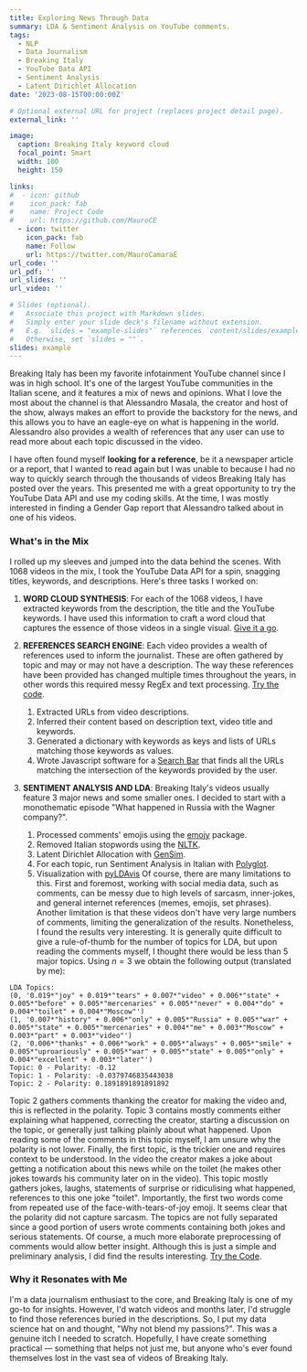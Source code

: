 ```yaml
---
title: Exploring News Through Data
summary: LDA & Sentiment Analysis on YouTube comments.
tags:
  - NLP
  - Data Journalism
  - Breaking Italy
  - YouTube Data API
  - Sentiment Analysis
  - Latent Dirichlet Allocation
date: '2023-08-15T00:00:00Z'

# Optional external URL for project (replaces project detail page).
external_link: ''

image:
  caption: Breaking Italy keyword cloud
  focal_point: Smart
  width: 100
  height: 150

links:
#  - icon: github
#    icon_pack: fab
#    name: Project Code
#    url: https://github.com/MauroCE
  - icon: twitter
    icon_pack: fab
    name: Follow
    url: https://twitter.com/MauroCamaraE
url_code: ''
url_pdf: ''
url_slides: ''
url_video: ''

# Slides (optional).
#   Associate this project with Markdown slides.
#   Simply enter your slide deck's filename without extension.
#   E.g. `slides = "example-slides"` references `content/slides/example-slides.md`.
#   Otherwise, set `slides = ""`.
slides: example
---
```


Breaking Italy has been my favorite infotainment YouTube channel since I was in high school. It's one of the largest YouTube communities in the Italian scene, and it features a mix of news and opinions. What I love the most about the channel is that Alessandro Masala, the creator and host of the show, always makes an effort to provide the backstory for the news, and this allows you to have an eagle-eye on what is happening in the world. Alessandro also provides a wealth of references that any user can use to read more about each topic discussed in the video.

I have often found myself **looking for a reference**, be it a newspaper article or a report, that I wanted to read again but I was unable to because I had no way to quickly search through the thousands of videos Breaking Italy has posted over the years. This presented me with a great opportunity to try the YouTube Data API and use my coding skills. At the time, I was mostly interested in finding a Gender Gap report that Alessandro talked about in one of his videos.


### What's in the Mix
I rolled up my sleeves and jumped into the data behind the scenes. With 1068 videos in the mix, I took the YouTube Data API for a spin, snagging titles, keywords, and descriptions. Here's three tasks I worked on:

1. **WORD CLOUD SYNTHESIS**: For each of the 1068 videos, I have extracted keywords from the description, the title and the YouTube keywords. I have used this information to craft a word cloud that captures the essence of those videos in a single visual. [Give it a go](https://colab.research.google.com/drive/16yfS7oRSjJbhcZGoKDyWco1rn2pBEiXu?usp=sharing).

2. **REFERENCES SEARCH ENGINE**: Each video provides a wealth of references used to inform the journalist. These are often gathered by topic and may or may not have a description. The way these references have been provided has changed multiple times throughout the years, in other words this required messy RegEx and text processing. [Try the code](https://colab.research.google.com/drive/1ldJPBgfyRRGr2QYfp8zg6Ar0PPefn3vr?usp=sharing).
    1. Extracted URLs from video descriptions.
    2. Inferred their content based on description text, video title and keywords. 
    3. Generated a dictionary with keywords as keys and lists of URLs matching those keywords as values.
    4. Wrote Javascript software for a [Search Bar](https://maurocamaraescudero.netlify.app/breaking_italy.html) that finds all the URLs matching the intersection of the keywords provided by the user.

3. **SENTIMENT ANALYSIS AND LDA**: Breaking Italy's videos usually feature 3 major news and some smaller ones. I decided to start with a monothematic episode "What happened in Russia with the Wagner company?". 
    1. Processed comments' emojis using the [emojy](https://pypi.org/project/emoji/) package.
    2. Removed Italian stopwords using the [NLTK](https://www.nltk.org/api/nltk.html).
    3. Latent Dirichlet Allocation with [GenSim](https://pypi.org/project/gensim/).
    4. For each topic, run Sentiment Analysis in Italian with [Polyglot](https://polyglot.readthedocs.io/en/latest/Sentiment.html).
    5. Visualization with [pyLDAvis](https://pypi.org/project/pyLDAvis/#:~:text=pyLDAvis%20is%20designed%20to%20help,an%20interactive%20web%2Dbased%20visualization)
  Of course, there are many limitations to this. First and foremost, working with social media data, such as comments, can be messy due to high levels of sarcasm, inner-jokes, and general internet references (memes, emojis, set phrases). Another limitation is that these videos don't have very large numbers of comments, limiting the generalization of the results. Nonetheless, I found the results very interesting. It is generally quite difficult to give a rule-of-thumb for the number of topics for LDA, but upon reading the comments myself, I thought there would be less than $5$ major topics. Using $n=3$ we obtain the following output (translated by me):
  ```
  LDA Topics:
  (0, '0.019*"joy" + 0.019*"tears" + 0.007*"video" + 0.006*"state" + 0.005*"before" + 0.005*"mercenaries" + 0.005*"never" + 0.004*"do" + 0.004*"toilet" + 0.004*"Moscow"')
  (1, '0.007*"history" + 0.006*"only" + 0.005*"Russia" + 0.005*"war" + 0.005*"state" + 0.005*"mercenaries" + 0.004*"me" + 0.003*"Moscow" + 0.003*"part" + 0.003*"video"')
  (2, '0.006*"thanks" + 0.006*"work" + 0.005*"always" + 0.005*"smile" + 0.005*"uproariously" + 0.005*"war" + 0.005*"state" + 0.005*"only" + 0.004*"excellent" + 0.003*"later"')
  Topic: 0 - Polarity: -0.12
  Topic: 1 - Polarity: -0.0379746835443038
  Topic: 2 - Polarity: 0.1891891891891892
  ```
  Topic 2 gathers comments thanking the creator for making the video and, this is reflected in the polarity. Topic 3 contains mostly comments either explaining what happened, correcting the creator, starting a discussion on the topic, or generally just talking plainly about what happened. Upon reading some of the comments in this topic myself, I am unsure why the polarity is not lower. Finally, the first topic, is the trickier one and requires context to be understood. In the video the creator makes a joke about getting a notification about this news while on the toilet (he makes other jokes towards his community later on in the video). This topic mostly gathers jokes, laughs, statements of surprise or ridiculising what happened, references to this one joke "toilet". Importantly, the first two words come from repeated use of the face-with-tears-of-joy emoji. It seems clear that the polarity did not capture sarcasm. The topics are not fully separated since a good portion of users wrote comments containing both jokes and serious statements. Of course, a much more elaborate preprocessing of comments would allow better insight. Although this is just a simple and preliminary analysis, I did find the results interesting. [Try the Code](https://colab.research.google.com/drive/12mlMV-mzG5mUzzXyTOMczoVfBW8NlLNm?usp=sharing).
  

### Why it Resonates with Me
I'm a data journalism enthusiast to the core, and Breaking Italy is one of my go-to for insights. However, I'd watch videos and months later, I'd struggle to find those references buried in the descriptions. So, I put my data science hat on and thought, "Why not blend my passions?". This was a genuine itch I needed to scratch. Hopefully, I have create something practical — something that helps not just me, but anyone who's ever found themselves lost in the vast sea of videos of Breaking Italy.
